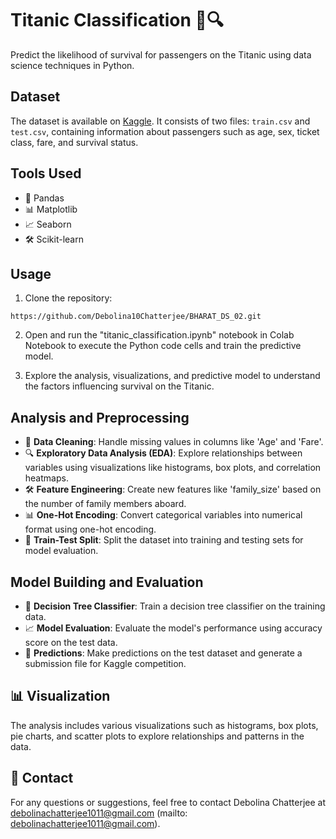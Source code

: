# Titanic Classification 🚢🔍

Predict the likelihood of survival for passengers on the Titanic using data science techniques in Python.

## Dataset
The dataset is available on [Kaggle](https://www.kaggle.com/c/titanic/data?select=test.csv). It consists of two files: `train.csv` and `test.csv`, containing information about passengers such as age, sex, ticket class, fare, and survival status.

## Tools Used
- 🐼 Pandas
- 📊 Matplotlib
- 📈 Seaborn
- 🛠️ Scikit-learn

## Usage
1. Clone the repository:

```
https://github.com/Debolina10Chatterjee/BHARAT_DS_02.git
```

2. Open and run the "titanic_classification.ipynb" notebook in Colab Notebook to execute the Python code cells and train the predictive model.

3. Explore the analysis, visualizations, and predictive model to understand the factors influencing survival on the Titanic.

## Analysis and Preprocessing
- 🧹 **Data Cleaning**: Handle missing values in columns like 'Age' and 'Fare'.
- 🔍 **Exploratory Data Analysis (EDA)**: Explore relationships between variables using visualizations like histograms, box plots, and correlation heatmaps.
- 🛠️ **Feature Engineering**: Create new features like 'family_size' based on the number of family members aboard.
- 📊 **One-Hot Encoding**: Convert categorical variables into numerical format using one-hot encoding.
- 🔄 **Train-Test Split**: Split the dataset into training and testing sets for model evaluation.

## Model Building and Evaluation
- 🌳 **Decision Tree Classifier**: Train a decision tree classifier on the training data.
- 📈 **Model Evaluation**: Evaluate the model's performance using accuracy score on the test data.
- 🎯 **Predictions**: Make predictions on the test dataset and generate a submission file for Kaggle competition.

## 📊 Visualization
The analysis includes various visualizations such as histograms, box plots, pie charts, and scatter plots to explore relationships and patterns in the data.

## 📧 Contact
For any questions or suggestions, feel free to contact Debolina Chatterjee at debolinachatterjee1011@gmail.com (mailto: debolinachatterjee1011@gmail.com).

